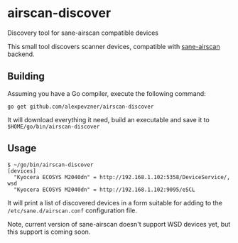 # airscan-discover
Discovery tool for sane-airscan compatible devices

This small tool discovers scanner devices, compatible with [sane-airscan](https://github.com/alexpevzner/sane-airscan)
backend.

## Building

Assuming you have a Go compiler, execute the following command:

    go get github.com/alexpevzner/airscan-discover

It will download everything it need, build an executable and save it to `$HOME/go/bin/airscan-discover`

## Usage

    $ ~/go/bin/airscan-discover
    [devices]
      "Kyocera ECOSYS M2040dn" = http://192.168.1.102:5358/DeviceService/, wsd
      "Kyocera ECOSYS M2040dn" = http://192.168.1.102:9095/eSCL

It will print a list of discovered devices in a form suitable for adding to the `/etc/sane.d/airscan.conf` configuration
file.

Note, current version of sane-airscan doesn't support WSD devices yet, but this support is coming soon.
